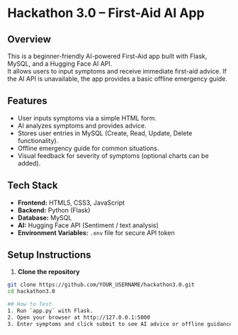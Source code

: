 # Hackathon 3.0 – First-Aid AI App

## Overview
This is a beginner-friendly AI-powered First-Aid app built with Flask, MySQL, and a Hugging Face AI API.  
It allows users to input symptoms and receive immediate first-aid advice. If the AI API is unavailable, the app provides a basic offline emergency guide.

## Features
- User inputs symptoms via a simple HTML form.
- AI analyzes symptoms and provides advice.
- Stores user entries in MySQL (Create, Read, Update, Delete functionality).
- Offline emergency guide for common situations.
- Visual feedback for severity of symptoms (optional charts can be added).

## Tech Stack
- **Frontend:** HTML5, CSS3, JavaScript
- **Backend:** Python (Flask)
- **Database:** MySQL
- **AI:** Hugging Face API (Sentiment / text analysis)
- **Environment Variables:** `.env` file for secure API token

## Setup Instructions
1. **Clone the repository**
```bash
git clone https://github.com/YOUR_USERNAME/hackathon3.0.git
cd hackathon3.0

## How to Test
1. Run `app.py` with Flask.
2. Open your browser at http://127.0.0.1:5000
3. Enter symptoms and click submit to see AI advice or offline guidance.
